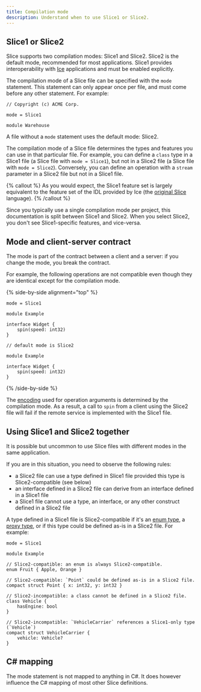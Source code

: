 ```yaml
---
title: Compilation mode
description: Understand when to use Slice1 or Slice2.
---
```


## Slice1 or Slice2

Slice supports two compilation modes: Slice1 and Slice2. Slice2 is the default mode, recommended for most applications.
Slice1 provides interoperability with [Ice] applications and must be enabled explicitly.

The compilation mode of a Slice file can be specified with the `mode` statement.
This statement can only appear once per file, and must come before any other statement. For example:

```slice
// Copyright (c) ACME Corp.

mode = Slice1

module Warehouse
```

A file without a `mode` statement uses the default mode: Slice2.

The compilation mode of a Slice file determines the types and features you can use in that particular file. For example,
you can define a `class` type in a Slice1 file (a Slice file with `mode = Slice1`), but not in a Slice2 file (a Slice
file with `mode = Slice2`). Conversely, you can define an operation with a `stream` parameter in a Slice2 file but not
in a Slice1 file.

{% callout %}
As you would expect, the Slice1 feature set is largely equivalent to the feature set of the IDL provided by Ice (the
[original Slice][original-slice] language).
{% /callout %}

Since you typically use a single compilation mode per project, this documentation is split between Slice1 and Slice2.
When you select Slice2, you don't see Slice1-specific features, and vice-versa.

## Mode and client-server contract

The mode is part of the contract between a client and a server: if you change the mode, you break the contract.

For example, the following operations are not compatible even though they are identical except for the compilation mode.

{% side-by-side alignment="top" %}
```slice
mode = Slice1

module Example

interface Widget {
    spin(speed: int32)
}
```

```slice
// default mode is Slice2

module Example

interface Widget {
    spin(speed: int32)
}
```
{% /side-by-side %}

The [encoding] used for operation arguments is determined by the compilation mode. As a result, a call to `spin` from a
client using the Slice2 file will fail if the remote service is implemented with the Slice1 file.

## Using Slice1 and Slice2 together

It is possible but uncommon to use Slice files with different modes in the same application.

If you are in this situation, you need to observe the following rules:
 - a Slice2 file can use a type defined in Slice1 file provided this type is Slice2-compatible (see below)
 - an interface defined in a Slice2 file can derive from an interface defined in a Slice1 file
 - a Slice1 file cannot use a type, an interface, or any other construct defined in a Slice2 file

A type defined in a Slice1 file is Slice2-compatible if it's an [enum type], a [proxy type], or if this type could be
defined as-is in a Slice2 file. For example:

```slice
mode = Slice1

module Example

// Slice2-compatible: an enum is always Slice2-compatible.
enum Fruit { Apple, Orange }

// Slice2-compatible: `Point` could be defined as-is in a Slice2 file.
compact struct Point { x: int32, y: int32 }

// Slice2-incompatible: a class cannot be defined in a Slice2 file.
class Vehicle {
    hasEngine: bool
}

// Slice2-incompatible: `VehicleCarrier` references a Slice1-only type (`Vehicle`)
compact struct VehicleCarrier {
    vehicle: Vehicle?
}
```

## C# mapping

The mode statement is not mapped to anything in C#. It does however influence the C# mapping of most other Slice
definitions.

[encoding]: ../encoding
[enum type]: enum-types
[proxy type]: proxy-types

[Ice]: https://github.com/zeroc-ice/ice
[original-slice]: https://doc.zeroc.com/ice/3.7/the-slice-language
